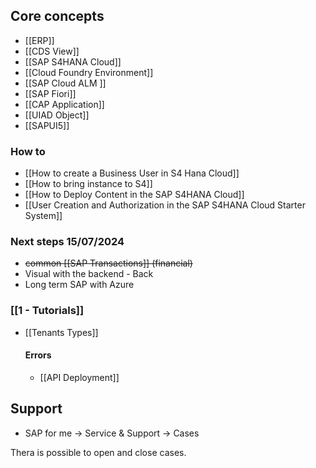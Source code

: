 
## Core concepts

- [[ERP]]
- [[CDS View]]
- [[SAP S4HANA Cloud]]
- [[Cloud Foundry Environment]]
- [[SAP Cloud ALM ]]
- [[SAP Fiori]]
- [[CAP Application]]
- [[UIAD Object]]
- [[SAPUI5]]

### How to 

- [[How to create a Business User in S4 Hana Cloud]]
- [[How to bring instance to S4]]
- [[How to Deploy Content in the SAP S4HANA Cloud]]
- [[User Creation and Authorization in the SAP S4HANA Cloud Starter System]]

### Next steps 15/07/2024

- ~~common  [[SAP Transactions]] (financial)~~
- Visual with the backend - Back
- Long term SAP with Azure 

### [[1 - Tutorials]]


+ [[Tenants Types]]

	#### Errors
	+ [[API Deployment]]

## Support 

+ SAP for me -> Service & Support -> Cases 

Thera is possible to open and close cases. 



